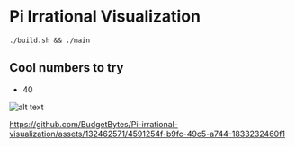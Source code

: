 # Pi Irrational Visualization

```console
./build.sh && ./main

```

## Cool numbers to try
 - 40

![alt text](https://github.com/BudgetBytes/Pi-irrational-visualization/blob/main/pi-irrational.png?raw=true)


https://github.com/BudgetBytes/Pi-irrational-visualization/assets/132462571/4591254f-b9fc-49c5-a744-1833232460f1

